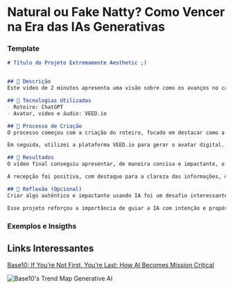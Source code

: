 # Natural ou Fake Natty? Como Vencer na Era das IAs Generativas

### Template

```markdown
# Título do Projeto Extremamente Aesthetic ;)


## 📒 Descrição
Este vídeo de 2 minutos apresenta uma visão sobre como os avanços no campo da IA estão mudando e revolucionando o mercado num ritmo extremamente rápido. O vídeo apresenta também vantagens e desvantagens dessas mudanças. O vídeo é apresentado na linguagem Inglesa (US).

## 🤖 Tecnologias Utilizadas
- Roteiro: ChatGPT
- Avatar, vídeo e áudio: VEED.io

## 🧐 Processo de Criação
O processo começou com a criação do roteiro, focado em destacar como a inteligência artificial está impactando o mercado global. O objetivo foi manter a linguagem clara e direta, abordando tanto os benefícios quanto os desafios dessa revolução tecnológica.

Em seguida, utilizei a plataforma VEED.io para gerar o avatar digital. Escolhi um estilo profissional, com voz clara e natural, para garantir que a mensagem fosse transmitida de forma envolvente. Ajustei a sincronização entre a narração e as expressões faciais do avatar, criando um vídeo dinâmico e informativo.

## 🚀 Resultados
O vídeo final conseguiu apresentar, de maneira concisa e impactante, o papel transformador da inteligência artificial no mercado. O conteúdo gerou engajamento ao provocar reflexões sobre como a tecnologia está moldando o futuro, incentivando discussões sobre os limites e oportunidades que ela traz.

A recepção foi positiva, com destaque para a clareza das informações, o profissionalismo do avatar e a objetividade ao expor tanto as vantagens quanto as desvantagens da IA.

## 💭 Reflexão (Opcional)
Criar algo autêntico e impactante usando IA foi um desafio interessante. Embora a tecnologia facilite a produção de conteúdos visuais e narrativos, a essência criativa ainda depende fortemente de uma visão humana clara. O equilíbrio entre automação e personalização foi fundamental para que o vídeo parecesse profissional, sem perder o toque humano.

Esse projeto reforçou a importância de guiar a IA com intenção e propósito, garantindo que as mensagens transmitidas sejam não apenas tecnológicas, mas também significativas.
```

### Exemplos e Insigths


## Links Interessantes

[Base10: If You’re Not First, You’re Last: How AI Becomes Mission Critical](https://base10.vc/post/generative-ai-mission-critical/)

![Base10's Trend Map Generative AI](https://github.com/digitalinnovationone/lab-natty-or-not/assets/730492/f4df26e8-f8f7-4419-8252-c69d73ea930c)
